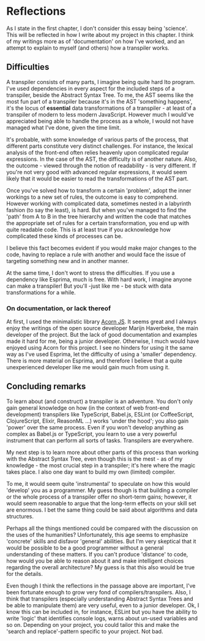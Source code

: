 # Reflections

As I state in the first chapter, I don't consider this essay being
'science'. This will be reflected in how I write about my project in
this chapter. I think of my writings more as of 'documentation' on
how I've worked, and an attempt to explain to myself (and others) how
a transpiler works.


## Difficulties
A transpiler consists of many parts, I imagine being quite hard Ito 
program. I've used dependencies in every aspect for the included 
steps of a transpiler, beside the Abstract Syntax Tree. To me, the AST 
seems like the most fun part of a transpiler because it's in the 
AST 'something happens', it's the locus of **essential** data 
transformations of a transpiler - at least of a transpiler of modern 
to less modern JavaScript. However much I would've appreciated being 
able to handle the process as a whole, I would not have managed what 
I've done, given the time limit.

It's probable, with some knowledge of various parts of the process, 
that different parts constitute very distinct challenges. For instance, 
the lexical analysis of the front-end often relies heavenly upon 
complicated regular expressions. In the case of the AST, the 
difficulty is of another nature. Also, the outcome - viewed 
through the notion of readability - is very different. If you're 
not very good with advanced regular expressions, it would seem 
likely that it would be easier to read the transformations of 
the AST part.

Once you've solved how to transform a certain 'problem', adopt the 
inner workings to a new set of rules, the outcome is easy 
to comprehend. However working with complicated data, sometimes 
nested in a labyrinth fashion (to say the least), is hard. But when 
you've managed to find the 'path' from A to B in the tree hierarchy 
and written the code that matches the appropriate set of rules for 
a certain transformation, you end up with quite readable code. This 
is at least true if you acknowledge how complicated these 
kinds of processes can be. 

I believe this fact becomes evident if you would make major 
changes to the code, having to replace a rule with another and would 
face the issue of targeting something new and in another manner.

At the same time, I don't wont to stress the difficulties. If you use 
a dependency like Esprima,  much is free. With hard work, I imagine anyone 
can make a transpiler! But you'll -just like me - be stuck with 
data transformations for a while.


### On documentation, or lack thereof
At first, I used the minimalistic library [Acorn JS](https://github.com/acornjs/acorn). 
It seems great and I always enjoy the writings of the open source developer 
Marijn Haverbeke, the main developer of the project. But the lack of good 
documentation and examples made it hard for me, being a junior developer. 
Otherwise, I much would have enjoyed using Acorn for this project. I see no 
hinders for using it the same way as I've used Esprima, let the difficulty 
of using a 'smaller' dependency. There is more material on Esprima, and 
therefore I believe that a quite unexperienced developer like me 
would gain much from using it. 


## Concluding remarks
To learn about (and construct) a transpiler is an adventure. You don't 
only gain general knowledge on how (in the context of web front-end 
development) transpilers like TypeScript, Babel.js, ESLint (or CoffeeScript, 
ClojureScript, Elixir, ReasonML ...) works 'under the hood'; you also 
gain 'power' over the same process. Even if you won't develop anything 
as complex as Babel.js or TypeScript, you learn to use a very powerful 
instrument that can perform all sorts of tasks. Transpilers are everywhere.

My next step is to learn more about other parts of this process than working 
with the Abstract Syntax Tree, even though this is the mest - as of my 
knowledge - the most crucial step in a transpiler; it's here where the 
magic takes place. I also one day want to build my own (limited) compiler.

To me, it would seem quite 'instrumental' to speculate on how this would 'develop' you 
as a programmer. My guess though is that building a compiler or the whole 
process of a transpiler offer no short-term gains; however, it would 
seem reasonable to argue that the long-term effects on your skill set 
are enormous. I bet the same thing could be said about algorithms and 
data structures. 

Perhaps all the things mentioned could be compared with the discussion on 
the uses of the humanities? Unfortunately, this age seems to emphasize 'concrete' 
skills and disfavor 'general' abilities. But I'm very skeptical that it would 
be possible to be a good programmer without a general understanding of 
these matters. If you can't produce 'distance' to code, how would you be 
able to reason about it and make intelligent choices regarding the overall 
architecture? My guess is that this also would be true for the details.

Even though I think the reflections in the passage above are important, I've been 
fortunate enough to grow very fond of compilers/transpilers. Also, I think 
that transpilers (especially understanding Abstract Syntax Trees and be able to 
manipulate them) are very useful, even to a junior developer. Ok, I know this 
can be included in, for instance, ESLint but you have the ability to 
write 'logic' that identifies console logs, warns about un-used variables 
and so on. Depending on your project, you could tailor this and make 
the 'search and replace'-pattern specific to your project. Not bad.




